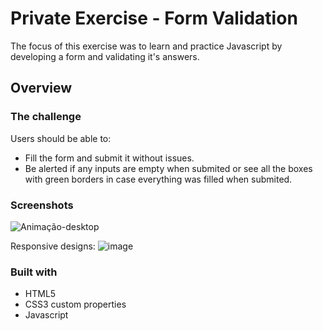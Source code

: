 # Private Exercise - Form Validation
The focus of this exercise was to learn and practice Javascript by developing a form and validating it's answers. 

## Overview

### The challenge

Users should be able to:

- Fill the form and submit it without issues. 
- Be alerted if any inputs are empty when submited or see all the boxes with green borders in case everything was filled when submited.

### Screenshots

![Animação-desktop](https://github.com/igorcascimiro/form-validation/assets/138637092/0ad1afe4-6168-44a2-9fee-cfdfacf460ba)

Responsive designs:
![image](https://github.com/igorcascimiro/form-validation/assets/138637092/eb6504fd-1a47-43c7-ad3d-a4f96083381b)

### Built with

- HTML5
- CSS3 custom properties
- Javascript
